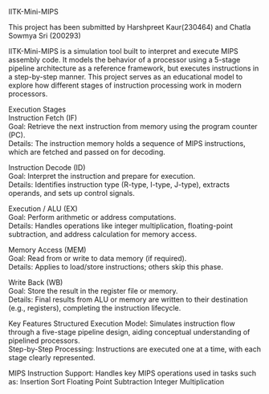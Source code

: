 IITK-Mini-MIPS

This project has been submitted by Harshpreet Kaur(230464) and Chatla Sowmya Sri (200293)

IITK-Mini-MIPS is a simulation tool built to interpret and execute MIPS assembly code. It models the behavior of a processor using a 5-stage pipeline architecture as a reference framework, but executes instructions in a step-by-step manner. This project serves as an educational model to explore how different stages of instruction processing work in modern processors.

Execution Stages<br>
Instruction Fetch (IF)<br>
Goal: Retrieve the next instruction from memory using the program counter (PC).<br>
Details: The instruction memory holds a sequence of MIPS instructions, which are fetched and passed on for decoding.

Instruction Decode (ID)<br>
Goal: Interpret the instruction and prepare for execution.<br>
Details: Identifies instruction type (R-type, I-type, J-type), extracts operands, and sets up control signals.

Execution / ALU (EX)<br>
Goal: Perform arithmetic or address computations.<br>
Details: Handles operations like integer multiplication, floating-point subtraction, and address calculation for memory access.

Memory Access (MEM)<br>
Goal: Read from or write to data memory (if required).<br>
Details: Applies to load/store instructions; others skip this phase.

Write Back (WB)<br>
Goal: Store the result in the register file or memory.<br>
Details: Final results from ALU or memory are written to their destination (e.g., registers), completing the instruction lifecycle.

Key Features
Structured Execution Model: Simulates instruction flow through a five-stage pipeline design, aiding conceptual understanding of pipelined processors.<br>
Step-by-Step Processing: Instructions are executed one at a time, with each stage clearly represented.<br>

MIPS Instruction Support: Handles key MIPS operations used in tasks such as:
Insertion Sort
Floating Point Subtraction
Integer Multiplication

